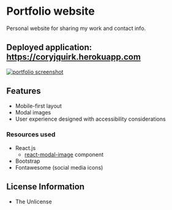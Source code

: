 # Portfolio website
Personal website for sharing my work and contact info.

## Deployed application: https://coryjquirk.herokuapp.com
<a href="coryjquirk.herokuapp.com"><img src="https://raw.githubusercontent.com/coryjquirk/portfolio/master/client/public/assets/images/demo.gif" alt="portfolio screenshot"/></a>

## Features
* Mobile-first layout
* Modal images
* User experience designed with accessibility considerations

### Resources used
* React.js
    * [react-modal-image](https://github.com/aautio/react-modal-image) component
* Bootstrap
* Fontawesome (social media icons)

## License Information
* The Unlicense


